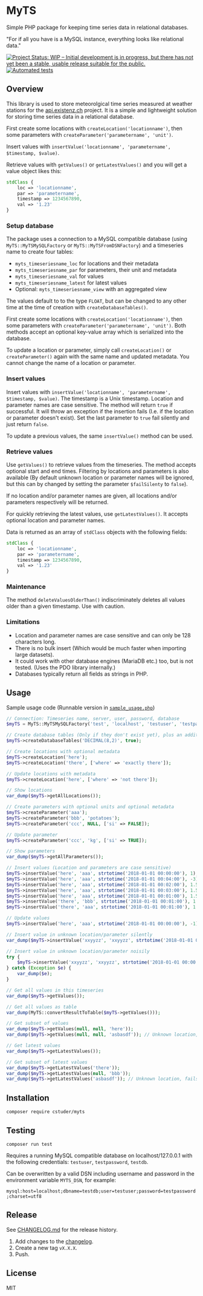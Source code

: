 # MyTS

Simple PHP package for keeping time series data in relational databases.

"For if all you have is a MySQL instance, everything looks like relational data."

[![Project Status: WIP – Initial development is in progress, but there has not yet been a stable, usable release suitable for the public.](https://www.repostatus.org/badges/latest/wip.svg)](https://www.repostatus.org/) [![Automated tests](https://github.com/cstuder/MyTS/actions/workflows/test.yml/badge.svg)](https://github.com/cstuder/MyTS/actions/workflows/test.yml)

## Overview

This library is used to store meteorolgical time series measured at weather stations for the [api.existenz.ch](https://api.existenz.ch) project. It is a simple and lightweight solution for storing time series data in a relational database.

First create some locations with `createLocation('locationname')`, then some parameters with `createParameter('parametername', 'unit')`. 

Insert values with `insertValue('locationname', 'parametername', $timestamp, $value)`.

Retrieve values with `getValues()` or `getLatestValues()` and you will get a value object likes this:

```php
stdClass {
    loc => 'locationname',
    par => 'parametername',
    timestamp => 1234567890,
    val => '1.23'
}
```

### Setup database

The package uses a connection to a MySQL compatible database (using `MyTS::MyTSMySQLFactory` or `MyTS::MyTSFromDSNFactory`) and a timeseries name to create four tables:

- `myts_timeseriesname_loc` for locations and their metadata
- `myts_timeseriesname_par` for parameters, their unit and metadata
- `myts_timeseriesname_val` for values
- `myts_timeseriesname_latest` for latest values
- Optional: `myts_timeseriesname_view` with an aggregated view

The values default to to the type `FLOAT`, but can be changed to any other time at the time of creation with `createDatabaseTables()`.

First create some locations with `createLocation('locationname')`, then some parameters with `createParameter('parametername', 'unit')`. Both methods accept an optional key-value array which is serialized into the database.

To update a location or parameter, simply call `createLocation()` or `createParameter()` again with the same name and updated metadata. You cannot change the name of a location or parameter.

### Insert values

Insert values with `insertValue('locationname', 'parametername', $timestamp, $value)`. The timestamp is a Unix timestamp. Location and parameter names are case sensitive. The method will return `true` if successful. It will throw an exception if the insertion fails (I.e. if the location or parameter doesn't exist). Set the last parameter to `true` fail silently and just return `false`.

To update a previous values, the same `insertValue()` method can be used.

### Retrieve values

Use `getValues()` to retrieve values from the timeseries. The method accepts optional start and end times. Filtering by locations and parameters is also available (By default unknown location or parameter names will be ignored, but this can by changed by setting the parameter `$failSilenty` to `false`).

If no location and/or parameter names are given, all locations and/or parameters respectively will be returned.

For quickly retrieving the latest values, use `getLatestValues()`. It accepts optional location and parameter names.

Data is returned as an array of `stdClass` objects with the following fields:

```php
stdClass {
    loc => 'locationname',
    par => 'parametername',
    timestamp => 1234567890,
    val => '1.23'
}
```

### Maintenance

The method `deleteValuesOlderThan()` indiscriminately deletes all values older than a given timestamp. Use with caution.

### Limitations

- Location and parameter names are case sensitive and can only be 128 characters long.
- There is no bulk insert (Which would be much faster when importing large datasets).
- It could work with other database engines (MariaDB etc.) too, but is not tested. (Uses the PDO library internally.)
- Databases typically return all fields as strings in PHP.

## Usage

Sample usage code (Runnable version in [`sample_usage.php`](docs/sample_usage.php))

```php
// Connection: Timeseries name, server, user, password, database
$myTS = MyTS::MyTSMySQLFactory('test', 'localhost', 'testuser', 'testpassword', 'testdb');

// Create database tables (Only if they don't exist yet), plus an additional info view
$myTS->createDatabaseTables('DECIMAL(8,2)', true);

// Create locations with optional metadata
$myTS->createLocation('here');
$myTS->createLocation('there', ['where' => 'exactly there']);

// Update locations with metadata
$myTS->createLocation('here', ['where' => 'not there']);

// Show locations
var_dump($myTS->getAllLocations());

// Create parameters with optional units and optional metadata
$myTS->createParameter('aaa');
$myTS->createParameter('bbb', 'potatoes');
$myTS->createParameter('ccc', NULL, ['si' => FALSE]);

// Update parameter
$myTS->createParameter('ccc', 'kg', ['si' => TRUE]);

// Show parameters
var_dump($myTS->getAllParameters());

// Insert values (Location and parameters are case sensitive)
$myTS->insertValue('here', 'aaa', strtotime('2018-01-01 00:00:00'), 1);
$myTS->insertValue('here', 'aaa', strtotime('2018-01-01 00:04:00'), -3);
$myTS->insertValue('here', 'aaa', strtotime('2018-01-01 00:02:00'), 1.567);
$myTS->insertValue('here', 'aaa', strtotime('2018-01-01 00:03:00'), 1.56789);
$myTS->insertValue('here', 'aaa', strtotime('2018-01-01 00:01:00'), 1.5);
$myTS->insertValue('there', 'bbb', strtotime('2018-01-01 00:01:00'), 1.51);
$myTS->insertValue('there', 'aaa', strtotime('2018-01-01 00:01:00'), 1.49);

// Update values
$myTS->insertValue('here', 'aaa', strtotime('2018-01-01 00:00:00'), -1);

// Insert value in unknown location/parameter silently
var_dump($myTS->insertValue('xxyyzz', 'xxyyzz', strtotime('2018-01-01 00:00:00'), 1, true));

// Insert value in unknown location/parameter noisily
try {
    $myTS->insertValue('xxyyzz', 'xxyyzz', strtotime('2018-01-01 00:00:00'), 1, false);
} catch (Exception $e) {
    var_dump($e);
}

// Get all values in this timeseries
var_dump($myTS->getValues());

// Get all values as table
var_dump(MyTS::convertResultToTable($myTS->getValues()));

// Get subset of values
var_dump($myTS->getValues(null, null, 'here'));
var_dump($myTS->getValues(null, null, 'asbasdf')); // Unknown location, fails silently

// Get latest values
var_dump($myTS->getLatestValues());

// Get subset of latest values
var_dump($myTS->getLatestValues('there'));
var_dump($myTS->getLatestValues(null, 'bbb'));
var_dump($myTS->getLatestValues('asbasdf')); // Unknown location, fails silently
```

## Installation

`composer require cstuder/myts`

## Testing

`composer run test`

Requires a running MySQL compatible database on localhost/127.0.0.1 with the following credentials: `testuser`, `testpassword`, `testdb`.

Can be overwritten by a valid DSN including username and password in the environment variable `MYTS_DSN`, for example:

`mysql:host=localhost;dbname=testdb;user=testuser;password=testpassword;charset=utf8`

## Release

See [CHANGELOG.md](CHANGELOG.md) for the release history.

1. Add changes to the [changelog](CHANGELOG.md).
1. Create a new tag `vX.X.X`.
1. Push.

## License

MIT

